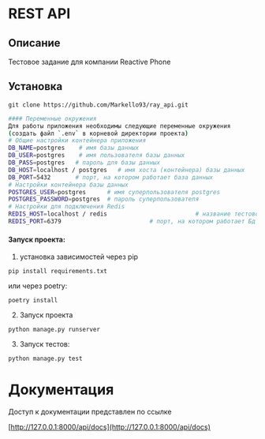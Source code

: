 # REST API
## Описание
Тестовое задание для  компании Reactive Phone
## Установка


```
git clone https://github.com/Markello93/ray_api.git
```

```bash
#### Переменные окружения
Для работы приложения необходимы следующие переменные окружения
(создать файл `.env` в корневой директории проекта)
# Общие настройки контейнера приложения
DB_NAME=postgres    # имя базы данных
DB_USER=postgres    # имя пользователя базы данных
DB_PASS=postgres   # пароль для базы данных
DB_HOST=localhost / postgres   # имя хоста (контейнера) базы данных
DB_PORT=5432       # порт, на котором работает база данных
# Настройки контейнера базы данных
POSTGRES_USER=postgres      # имя суперпользователя postgres
POSTGRES_PASSWORD=postgres  # пароль суперпользователя
# Настройки для подключения Redis
REDIS_HOST=localhost / redis                         # название тестовой БД redis
REDIS_PORT=6379                         # порт, на котором работает Бд
```
#### Запуск проекта:
1) установка зависимостей через pip
```
pip install requirements.txt
```
или через poetry:

```
poetry install
```

2) Запуск проекта
```
python manage.py runserver
```

3) Запуск тестов:
```
python manage.py test
```

# Документация

Доступ к документации представлен по ссылке


[http://127.0.0.1:8000/api/docs](http://127.0.0.1:8000/api/docs)
